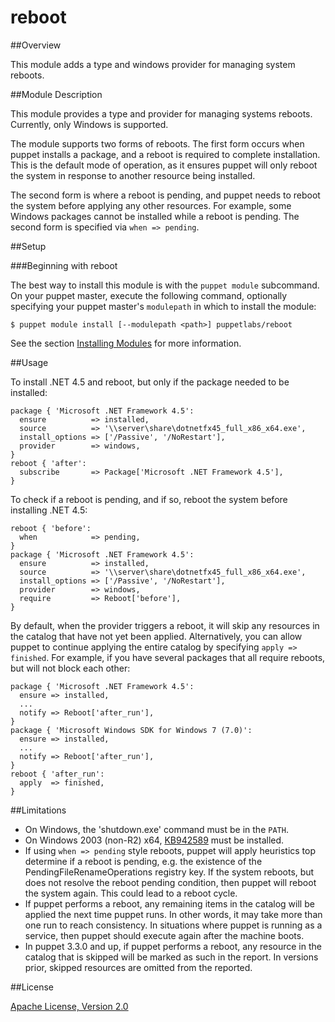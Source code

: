 # reboot

##Overview

This module adds a type and windows provider for managing system reboots.

##Module Description

This module provides a type and provider for managing systems reboots. Currently, only Windows is supported.

The module supports two forms of reboots. The first form occurs when puppet installs a package, and a reboot is required to complete installation. This is the default mode of operation, as it ensures puppet will only reboot the system in response to another resource being installed.

The second form is where a reboot is pending, and puppet needs to reboot the system before applying any other resources. For example, some Windows packages cannot be installed while a reboot is pending. The second form is specified via `when => pending`.

##Setup

###Beginning with reboot

The best way to install this module is with the `puppet module` subcommand.  On your puppet master, execute the following command, optionally specifying your puppet master's `modulepath` in which to install the module:

    $ puppet module install [--modulepath <path>] puppetlabs/reboot

See the section [Installing Modules](http://docs.puppetlabs.com/latest/stable/reference/modules_installing.html#installing-modules-1) for more information.

##Usage

To install .NET 4.5 and reboot, but only if the package needed to be installed:

    package { 'Microsoft .NET Framework 4.5':
      ensure          => installed,
      source          => '\\server\share\dotnetfx45_full_x86_x64.exe',
      install_options => ['/Passive', '/NoRestart'],
      provider        => windows,
    }
    reboot { 'after':
      subscribe       => Package['Microsoft .NET Framework 4.5'],
    }

To check if a reboot is pending, and if so, reboot the system before installing .NET 4.5:

    reboot { 'before':
      when            => pending,
    }
    package { 'Microsoft .NET Framework 4.5':
      ensure          => installed,
      source          => '\\server\share\dotnetfx45_full_x86_x64.exe',
      install_options => ['/Passive', '/NoRestart'],
      provider        => windows,
      require         => Reboot['before'],
    }

By default, when the provider triggers a reboot, it will skip any resources in the catalog that have not yet been applied. Alternatively, you can allow puppet to continue applying the entire catalog by specifying `apply => finished`. For example, if you have several packages that all require reboots, but will not block each other:

    package { 'Microsoft .NET Framework 4.5':
      ensure => installed,
      ...
      notify => Reboot['after_run'],
    }
    package { 'Microsoft Windows SDK for Windows 7 (7.0)':
      ensure => installed,
      ...
      notify => Reboot['after_run'],
    }
    reboot { 'after_run':
      apply  => finished,
    }

##Limitations

 * On Windows, the 'shutdown.exe' command must be in the `PATH`.
 * On Windows 2003 (non-R2) x64, [KB942589](http://support.microsoft.com/kb/942589) must be installed.
 * If using `when => pending` style reboots, puppet will apply heuristics top determine if a reboot is pending, e.g. the existence of the PendingFileRenameOperations registry key. If the system reboots, but does not resolve the reboot pending condition, then puppet will reboot the system again. This could lead to a reboot cycle.
 * If puppet performs a reboot, any remaining items in the catalog will be applied the next time puppet runs. In other words, it may take more than one run to reach consistency. In situations where puppet is running as a service, then puppet should execute again after the machine boots.
 * In puppet 3.3.0 and up, if puppet performs a reboot, any resource in the catalog that is skipped will be marked as such in the report. In versions prior, skipped resources are omitted from the reported.

##License

[Apache License, Version 2.0](http://www.apache.org/licenses/LICENSE-2.0.html)


